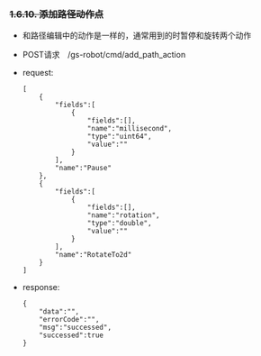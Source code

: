 ###  ~~1.6.10. 添加路径动作点~~

  - 和路径编辑中的动作是一样的，通常用到的时暂停和旋转两个动作

  - POST请求　/gs-robot/cmd/add_path_action

  - request:

    ```
    [
        {
            "fields":[
                {
                    "fields":[],
                    "name":"millisecond",
                    "type":"uint64",
                    "value":""
                }
            ],
            "name":"Pause"
        },
        {
            "fields":[
                {
                    "fields":[],
                    "name":"rotation",
                    "type":"double",
                    "value":""
                }
            ],
            "name":"RotateTo2d"
        }
    ]
    ```

  - response:

    ```
    {
        "data":"",
        "errorCode":"",
        "msg":"successed",
        "successed":true
    }
    ```